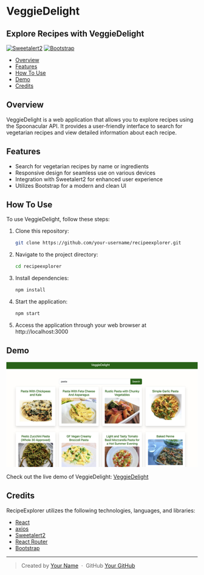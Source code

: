 # VeggieDelight

## Explore Recipes with VeggieDelight

[![Sweetalert2](https://img.shields.io/badge/Sweetalert2-v11.0.20-orange)](https://cdn.jsdelivr.net/npm/sweetalert2@11.0.20/dist/sweetalert2.min.js)
[![Bootstrap](https://img.shields.io/badge/Bootstrap-v5.3.2-blue)](https://cdn.jsdelivr.net/npm/bootstrap@5.3.2/dist/js/bootstrap.min.js)

- [Overview](#overview)
- [Features](#features)
- [How To Use](#how-to-use)
- [Demo](#demo)
- [Credits](#credits)

## Overview

VeggieDelight is a web application that allows you to explore recipes using the Spoonacular API. It provides a user-friendly interface to search for vegetarian recipes and view detailed information about each recipe.

## Features

- Search for vegetarian recipes by name or ingredients
- Responsive design for seamless use on various devices
- Integration with Sweetalert2 for enhanced user experience
- Utilizes Bootstrap for a modern and clean UI

## How To Use

To use VeggieDelight, follow these steps:

1. Clone this repository:

    ```bash
    git clone https://github.com/your-username/recipeexplorer.git
    ```

2. Navigate to the project directory:

    ```bash
    cd recipeexplorer
    ```

3. Install dependencies:

    ```bash
    npm install
    ```

4. Start the application:

    ```bash
    npm start
    ```

5. Access the application through your web browser at http://localhost:3000

## Demo

![screenshot](src/images/screenshot.png)

Check out the live demo of VeggieDelight: [VeggieDelight](https://veggiedelight-demo.com)

## Credits

RecipeExplorer utilizes the following technologies, languages, and libraries:

- [React](https://reactjs.org/)
- [axios](https://github.com/axios/axios)
- [Sweetalert2](https://sweetalert2.github.io/)
- [React Router](https://reactrouter.com/)
- [Bootstrap](https://getbootstrap.com/)

---

> Created by [Your Name](https://www.vitalefrancesco.com) &nbsp;&middot;&nbsp;
> GitHub [Your GitHub](https://github.com/francescovitale-dev)
